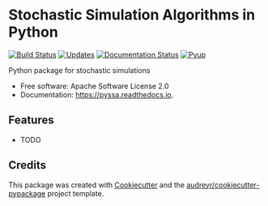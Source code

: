 # Stochastic Simulation Algorithms in Python

[![Build Status](https://travis-ci.com/dileep-kishore/pyssa.svg?token=qCMKydrUTvcJ87J6czex&branch=master)](https://travis-ci.com/dileep-kishore/pyssa)
[![Updates](https://pyup.io/repos/github/dileep-kishore/pyssa/shield.svg)](https://pyup.io/repos/github/dileep-kishore/pyssa/)
[![Documentation Status](https://readthedocs.org/projects/pyssa/badge/?version=latest)](https://pyssa.readthedocs.io/en/latest/?badge=latest)
[![Pyup](https://img.shields.io/pypi/v/pyssa.svg)](https://pypi.python.org/pypi/pyssa)

Python package for stochastic simulations

  - Free software: Apache Software License 2.0
  - Documentation: <https://pyssa.readthedocs.io>.

## Features

  - TODO

## Credits

This package was created with [Cookiecutter](https://github.com/audreyr/cookiecutter) and the [audreyr/cookiecutter-pypackage](https://github.com/audreyr/cookiecutter-pypackage) project template.
